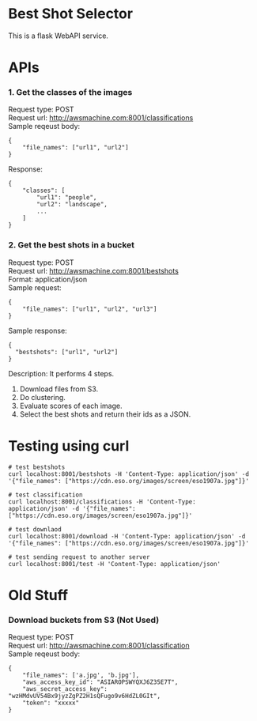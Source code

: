 # Best Shot Selector
This is a flask WebAPI service.


# APIs
### 1. Get the classes of the images
Request type: POST  
Request url: http://awsmachine.com:8001/classifications  
Sample reqeust body:  
```
{
    "file_names": ["url1", "url2"]
}
```
Response:
```
{
    "classes": [
        "url1": "people",
        "url2": "landscape",
        ...
    ]
}
```

### 2. Get the best shots in a bucket
Request type: POST  
Request url: http://awsmachine.com:8001/bestshots  
Format: application/json  
Sample request:  
```
{
    "file_names": ["url1", "url2", "url3"]
}
```
Sample response:  
```
{
  "bestshots": ["url1", "url2"]
}
```
Description:
It performs 4 steps.  
1. Download files from S3.  
2. Do clustering.  
3. Evaluate scores of each image.  
4. Select the best shots and return their ids as a JSON.  

# Testing using curl
```console
# test bestshots
curl localhost:8001/bestshots -H 'Content-Type: application/json' -d '{"file_names": ["https://cdn.eso.org/images/screen/eso1907a.jpg"]}'

# test classification
curl localhost:8001/classifications -H 'Content-Type: application/json' -d '{"file_names": ["https://cdn.eso.org/images/screen/eso1907a.jpg"]}'

# test downlaod
curl localhost:8001/download -H 'Content-Type: application/json' -d '{"file_names": ["https://cdn.eso.org/images/screen/eso1907a.jpg"]}'

# test sending request to another server
curl localhost:8001/test -H 'Content-Type: application/json'
```

# Old Stuff
### Download buckets from S3 (Not Used)
Request type: POST  
Request url: http://awsmachine.com:8001/classification  
Sample reqeust body:  
```
{
    "file_names": ['a.jpg', 'b.jpg'],
    "aws_access_key_id": "ASIAROPSWYQXJ6Z35E7T",
    "aws_secret_access_key": "wzHMdvUV54Bx9jyzZgPZ2H1sQFugo9v6HdZL0GIt",
    "token": "xxxxx"
}
```

